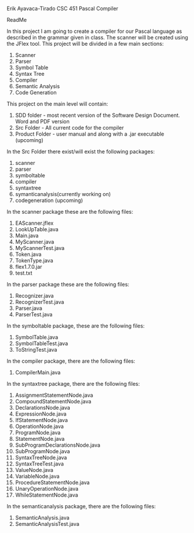Erik Ayavaca-Tirado
CSC 451
Pascal Compiler 

ReadMe

In this project I am going to create a compiler for our Pascal language as described in the
grammar given in class.  The scanner will be created using the JFlex tool. This project will be divided in a few main sections:
1. Scanner 
2. Parser 
3. Symbol Table 
4. Syntax Tree
5. Compiler
6. Semantic Analysis
7. Code Generation

This project on the main level will contain:
1. SDD folder - most recent version of the Software Design Document. Word and PDF version
2. Src Folder - All current code for the compiler
3. Product Folder - user manual and  along with a .jar executable (upcoming)

In the Src Folder there exist/will exist the following packages:
1. scanner 
2. parser
3. symboltable
4. compiler
5. syntaxtree
6. symanticanalysis(currently working on)
7. codegeneration (upcoming)

In the scanner package these are the following files:
1. EAScanner.jflex   
2. LookUpTable.java  
3. Main.java   
4. MyScanner.java   
5. MyScannerTest.java  
6. Token.java  
7. TokenType.java   
8. flex1.7.0.jar  
9. test.txt

In the parser package these are the following files:
1. Recognizer.java   
2. RecognizerTest.java
3. Parser.java
4. ParserTest.java

In the symboltable package, these are the following files:
1. SymbolTable.java    
2. SymbolTableTest.java
3. ToStringTest.java

In the compiler package, there are the following files:
1. CompilerMain.java

In the syntaxtree package, there are the following files:
1. AssignmentStatementNode.java
2. CompoundStatementNode.java
3. DeclarationsNode.java
4. ExpressionNode.java
5. IfStatementNode.java
6. OperationNode.java
7. ProgramNode.java
8. StatementNode.java
9. SubProgramDeclarationsNode.java
10. SubProgramNode.java
11. SyntaxTreeNode.java
12. SyntaxTreeTest.java
13. ValueNode.java
14. VariableNode.java
15. ProcedureStatementNode.java
16. UnaryOperationNode.java
17. WhileStatementNode.java

In the semanticanalysis package, there are the following files:
1. SemanticAnalysis.java
2. SemanticAnalysisTest.java



